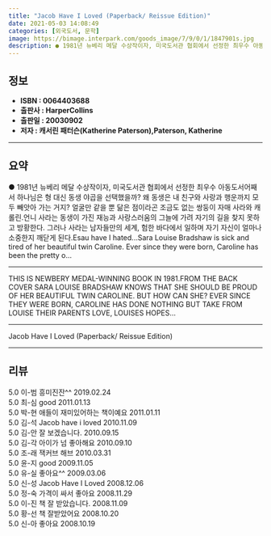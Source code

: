 ```yaml
---
title: "Jacob Have I Loved (Paperback/ Reissue Edition)"
date: 2021-05-03 14:08:49
categories: [외국도서, 문학]
image: https://bimage.interpark.com/goods_image/7/9/0/1/1847901s.jpg
description: ● 1981년 뉴베리 메달 수상작이자, 미국도서관 협회에서 선정한 최우수 아동도서어째서 하나님은 형 대신 동생 야곱을 선택했을까? 왜 동생은 내 친구와 사랑과 행운까지 모두 빼앗아 가는 거지? 얼굴만 같을 뿐 닮은 점이라곤 조금도 없는 쌍둥이 자매 사라와 캐롤린.언니 사라는 동생이 가
---
```


## **정보**

- **ISBN : 0064403688**
- **출판사 : HarperCollins**
- **출판일 : 20030902**
- **저자 : 캐서린 패터슨(Katherine Paterson),Paterson, Katherine**

------



## **요약**

●  1981년 뉴베리 메달 수상작이자, 미국도서관 협회에서 선정한 최우수 아동도서어째서 하나님은 형 대신 동생 야곱을 선택했을까? 왜 동생은 내 친구와 사랑과 행운까지 모두 빼앗아 가는 거지? 얼굴만 같을 뿐 닮은 점이라곤 조금도 없는 쌍둥이 자매 사라와 캐롤린.언니 사라는 동생이 가진 재능과 사랑스러움의 그늘에 가려 자기의 길을 찾지 못하고 방황한다. 그러나 사라는 남자들만의 세계, 험한 바다에서 일하며 자기 자신이 얼마나 소중한지 깨닫게 된다.Esau have I hated...Sara Louise Bradshaw is sick and tired of her beautiful twin Caroline. Ever since they were born, Caroline has been the pretty o...

------

THIS IS NEWBERY MEDAL-WINNING BOOK IN 1981.FROM THE BACK COVER
SARA LOUISE BRADSHAW KNOWS THAT SHE SHOULD BE PROUD OF HER BEAUTIFUL TWIN CAROLINE. BUT HOW CAN SHE? EVER SINCE THEY WERE BORN, CAROLINE HAS DONE NOTHING BUT TAKE FROM LOUISE THEIR PARENTS LOVE, LOUISES HOPES... 

------


Jacob Have I Loved (Paperback/ Reissue Edition) 

------


## **리뷰** 

5.0 이-범 흥미진잔^^ 2019.02.24 <br/>5.0 최-심 good 2011.01.13 <br/>5.0 박-현 애들이 재미있어하는 책이예요 2011.01.11 <br/>5.0 김-석 Jacob have i loved  2010.11.09 <br/>5.0 김-안 잘 보겠습니다. 2010.09.15 <br/>5.0 김-각 아이가 넘 좋아해요 2010.09.10 <br/>5.0 조-래 잭커브 해브 2010.03.31 <br/>5.0 윤-지 good 2009.11.05 <br/>5.0 유-실 좋아요^^ 2009.03.06 <br/>5.0 신-성 Jacob Have I Loved  2008.12.06 <br/>5.0 정-숙 가격이 싸서 좋아요 2008.11.29 <br/>5.0 이-진 책 잘 받았습니다. 2008.11.09 <br/>5.0 황-선 책 잘받았어요 2008.10.20 <br/>5.0 신-아 좋아요 2008.10.19 <br/>